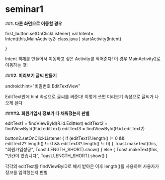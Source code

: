 # seminar1


##**1. 다른 화면으로 이동할 경우**

first_button.setOnClickListener{
            val Intent= Intent(this,MainActivity2::class.java )
            startActivity(Intent)

}

Intent 객체를 만들어서 이동하고 싶은 Activity를 적어준다! 
이 경우 MainActivity2로 이동하는 것! 



###**2. 미리보기 글씨 만들기**

android:hint="비밀번호 EditTextView"

EditText안에 hint 속성으로 글씨를 써준다!
이렇게 쓰면 미리보기 속성으로 글씨가 나오게 된다



####**3. 회원가입시 정보가 다 채워졌는지 판별**

editText1 = findViewById(R.id.Edittext)
 editText2 = findViewById(R.id.editText)
        editText3 = findViewById(R.id.editText2)
        
 button2.setOnClickListener {
            if (editText1?.length() != 0 && editText2?.length() != 0 && editText3?.length() != 0) {
                Toast.makeText(this, "회원가입성공", Toast.LENGTH_SHORT).show()
            } else {
                Toast.makeText(this, "빈칸이 있습니다", Toast.LENGTH_SHORT).show()
            }
            
 각각의 editText를 findViewByID로 해서 받아온 이후 length()를 사용하여 사용자가 정보를 입력했는지 판별     
